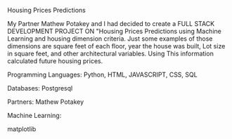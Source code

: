 Housing Prices Predictions

My Partner Mathew Potakey and I had decided to create a FULL STACK DEVELOPMENT PROJECT ON "Housing Prices Predictions using Machine Learning and housing dimension criteria. Just some examples of those dimensions are square feet of each floor, year the house was built, Lot size in square feet, and other architectural variables. Using This information calculated future housing prices.


Programming Languages: Python, HTML, JAVASCRIPT, CSS, SQL

Databases: Postgresql




Partners: Mathew Potakey


Machine Learning:

matplotlib

